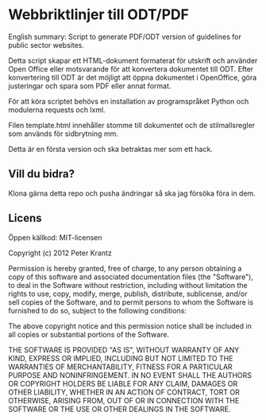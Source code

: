 Webbriktlinjer till ODT/PDF
===========================

English summary: Script to generate PDF/ODT version of guidelines for public sector websites.


Detta script skapar ett HTML-dokument formaterat för utskrift och använder Open
Office eller motsvarande för att konvertera dokumentet till ODT. Efter
konvertering till ODT är det möjligt att öppna dokumentet i OpenOffice, göra
justeringar och spara som PDF eller annat format.

För att köra scriptet behövs en installation av programspråket Python och
modulerna requests och lxml.

Filen template.html innehåller stomme till dokumentet och de stilmallsregler
som används för sidbrytning mm.

Detta är en första version och ska betraktas mer som ett hack.


Vill du bidra?
--------------

Klona gärna detta repo och pusha ändringar så ska jag försöka föra in dem.



Licens
------

Öppen källkod: MIT-licensen

Copyright (c) 2012 Peter Krantz

Permission is hereby granted, free of charge, to any person obtaining a copy of
this software and associated documentation files (the "Software"), to deal in
the Software without restriction, including without limitation the rights to
use, copy, modify, merge, publish, distribute, sublicense, and/or sell copies
of the Software, and to permit persons to whom the Software is furnished to do
so, subject to the following conditions:

The above copyright notice and this permission notice shall be included in all
copies or substantial portions of the Software.

THE SOFTWARE IS PROVIDED "AS IS", WITHOUT WARRANTY OF ANY KIND, EXPRESS OR
IMPLIED, INCLUDING BUT NOT LIMITED TO THE WARRANTIES OF MERCHANTABILITY,
FITNESS FOR A PARTICULAR PURPOSE AND NONINFRINGEMENT. IN NO EVENT SHALL THE
AUTHORS OR COPYRIGHT HOLDERS BE LIABLE FOR ANY CLAIM, DAMAGES OR OTHER
LIABILITY, WHETHER IN AN ACTION OF CONTRACT, TORT OR OTHERWISE, ARISING FROM,
OUT OF OR IN CONNECTION WITH THE SOFTWARE OR THE USE OR OTHER DEALINGS IN THE
SOFTWARE.
